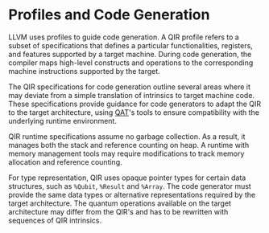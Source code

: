 # Profiles and Code Generation

LLVM uses profiles to guide code generation. A QIR profile refers to a subset of specifications that defines a particular functionalities, registers, and features supported by a target machine. During code generation, the compiler maps high-level constructs and operations to the corresponding machine instructions supported by the target.

The QIR specifications for code generation outline several areas where it may deviate from a simple translation of intrinsics to target machine code. These specifications provide guidance for code generators to adapt the QIR to the target architecture, using [QAT](https://github.com/qir-alliance/qat)'s tools to ensure compatibility with the underlying runtime environment.

QIR runtime specifications assume no garbage collection. As a result, it manages both the stack and reference counting on heap. A runtime with memory management tools may require modifications to track memory allocation and reference counting.

For type representation, QIR uses opaque pointer types for certain data structures, such as `%Qubit`, `%Result` and `%Array`. The code generator must provide the same data types or alternative representations required by the target architecture. The quantum operations available on the target architecture may differ from the QIR's and has to be rewritten with sequences of QIR intrinsics.



